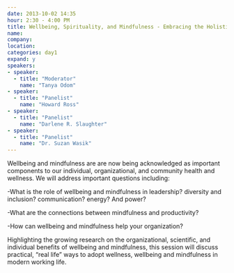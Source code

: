 ```yaml
---
date: 2013-10-02 14:35
hour: 2:30 - 4:00 PM
title: Wellbeing, Spirituality, and Mindfulness - Embracing the Holistic Elements of Leadership
name: 
company: 
location: 
categories: day1
expand: y
speakers:
- speaker:  
  - title: "Moderator"
    name: "Tanya Odom"
- speaker:  
  - title: "Panelist"
    name: "Howard Ross"
- speaker:  
  - title: "Panelist"
    name: "Darlene R. Slaughter"
- speaker:  
  - title: "Panelist"
    name: "Dr. Suzan Wasik"
---
```

Wellbeing and mindfulness are are now being acknowledged as important components
to our individual, organizational, and community health and wellness.
We will address important questions including:

-What is the role of wellbeing and mindfulness in leadership? diversity and
inclusion? communication? energy? And power?

-What are the connections between mindfulness and productivity?

-How can wellbeing and mindfulness help your organization?

Highlighting the growing research on the organizational, scientific, and individual
benefits of wellbeing and mindfulness, this session will discuss practical, “real life”
ways to adopt wellness, wellbeing and mindfulness in modern working life.